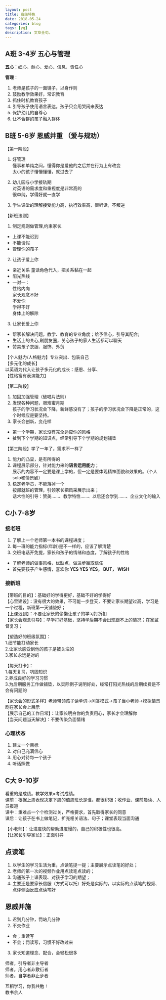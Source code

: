 ```yaml
---
layout: post
title: 班级特色
date: 2018-05-24
categories: blog
tags: [yg]
description: 文章金句。
---
```


## A班 3-4岁 五心与管理 
**五心**：细心、耐心、爱心、信息、责任心


**管理**：
1. 老师是孩子的一面镜子，以身作则
2. 鼓励教学效果好，常识教育
3. 抓住时机教育孩子
4. 引导孩子使用语言表达，孩子只会用哭闹来表达 
5. 保护幼儿的自尊心
6. 让不合群的孩子融入群体

## B班 5-6岁 恩威并重 （爱与规劝）

【第一阶段】
1. 好管理<br>
懂事和单纯之间，懂得你是爱他的之后并在行为上有改变<br>
太小的孩子懵懵懂懂，就过去了<br>

2. 幼儿园与小学接轨期<br>
对英语的需求度和重视度是非常高的<br>
很单纯，学得好就一直学

3. 学生课堂的理解接受能力高，执行效率高，很听话，不叛逆

【新班法则】
1. 制定规则做管理,约束家长.
- 上课不能迟到
- 不能请假
- 管理你的孩子

2. 让孩子爱上你
- 亲近关系 童话角色代入，把关系黏在一起
- 阳光热线
- 一对一：<br>
性格内向<br>
家长观念不好<br>
不爱你<br>
学得不好<br>
身体上的解除

3. 让家长爱上你
- 帮家长解决问题，教学、教育的专业角度；给予信心，引导其配合;
- 生活上的关心,刷朋友圈，关心孩子的家人生活都可以聊天<br>
- 赞美孩子衣服、服饰、外贸



【个人魅力/人格魅力】专业突出、包装自己<br>
【多元化的成长】<br>
以英语为代入让孩子多元化的成长：感恩、分享、<br>
【性格富有表演能力】


【第二阶段】
1. 加固加强管理（破唱片法则）
2. 发现各种问题，艰难蜜月期<br>
孩子的学习状况会下降，新鲜感没有了；孩子的学习状况会下降是正常的，这个时候应是要坚持。
3. 家长会创新，变花样<br>
- 第一个学期，家长没有完全适应你的风格
- 扯到下个学期的知识点，经常引导下个学期的规划铺垫


【第三阶段】学了一年了，需求不一样了
1. 能力的凸显，是有所得的
2. 课程展示部分，针对能力来的**语言运用能力**；<br>
展示的内容不一定要是课上学的，但一定是要体现精神面貌和效果的。（个人solo和情景剧）
3. 稳定老学员，不能落掉一个<br>
按部就班的管理，引领家长把风采展示出来；<br>
话术性的引导：赞美……、教学特性……、以后还会学到……、企业文化的输入


## C小 7-8岁 
### 接老班
1. 了解上一个老师第一本书的课程进度；
2. 每一班的能力指标(年龄)是不一样的，应该了解清楚
3. 交班电话开免提，家长和孩子的情绪和态度，了解孩子的性格<br>
- 了解老师的做事风格，优缺点，做进步赢取信任
- 首先要孩子产生感情，喜欢你
**YES YES YES， BUT， WISH**

### 接新班
【带班的目的】：基础好的学得更好，基础不好的学得好<br>
【心里建设】：没有很大的效果，不可能一步登天，不要让家长期望过高，学习是一个过程，新班第一天铺垫好；<br>
【上课迟到】：不要让家长的偷懒让孩子的学习打折扣<br>
【家长会观念引导】：早学打好基础，坚持学后期不会出现跟不上的情况；在家监督复习；<br>


【塑造好的班级氛围】：<br>
1.细节能打动家长<br>
2.让家长感受到他的孩子是被关注的<br>
3.家长永远是对的


【每天打卡】：<br>
1.每天复习，巩固知识<br>
2.养成良好的学习习惯<br>
3.为后期服务工作做铺垫，以实际例子说明好处，经常打阳光热线的后期续费是不会有问题的


【家长会的形式多样】老师带领孩子读单词→问答模式→孩子当小老师→模拟情景剧在家长会上展示<br>
【展示自己的工作日常】：让家长明白你的负责用心，家长才会理解你<br>
【当天问题当天解决】：不要传染负面情绪

### 心理状态
1. 建立一个目标
2. 对自己充满信心
3. 用心对待每一个孩子
4. 听话照做


## C大 9-10岁 
看重的是成绩。教学效果=考试成绩。<br>
课前：根据上周表现决定下周的值周班长是谁，都很积极；收作业、课前晨读、人员报道<br>
课中：重难点一个个检测过关，严格要求，首先取得家长的同意<br>
课后：让孩子在书上做笔记，扩充相关语法、句子；课堂表现当面沟通


【小老师】：让进度快的帮助进度慢的，自己的积极性也很高。<br>
【让家长引导家长】：正面引导


## 点读笔
1. 以学生的学习生活为重，点读笔提一提；主要展示点读笔的好处；
2. 老师的第一次的视频作业用点读笔点读的；
3. 沟通孩子上课表现、对孩子学习的期望；
4. 主要还是要家长信服（方式可以托）好处是实际的，以实际的点读笔的视频、点评侧面反应点读笔好


## 恩威并施
1. 迟到几分钟，罚站几分钟
2. 不交作业
- 会；重读写
- 不会；罚读写，习惯不好改过来
3. 家长知道理念、配合，会轻松很多

师者，引导者非主导者<br>
师者，用心者非敷衍者<br>
师者，自学者非止步者<br>


互相学习，你我共勉！<br>
教书余人

